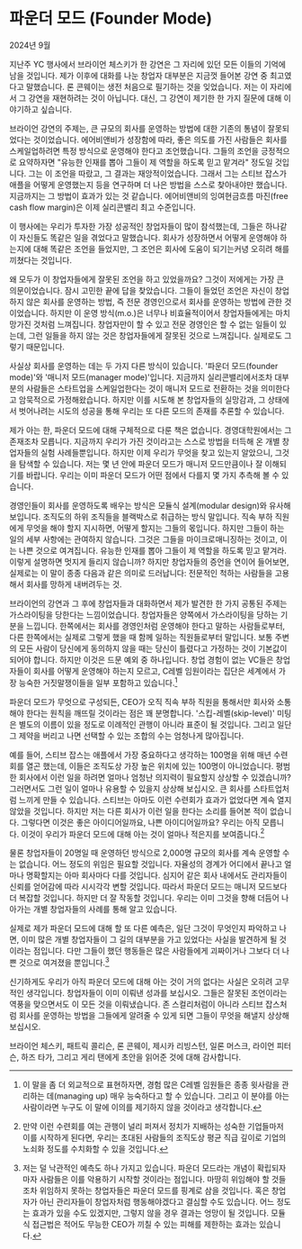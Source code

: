 # 파운더 모드 (Founder Mode)

2024년 9월

지난주 YC 행사에서 브라이언 체스키가 한 강연은 그 자리에 있던 모든 이들의 기억에 남을 것입니다. 제가 이후에 대화를 나눈 창업자 대부분은 지금껏 들어본 강연 중 최고였다고 말했습니다. 론 콘웨이는 생전 처음으로 필기하는 것을 잊었습니다. 저는 이 자리에서 그 강연을 재현하려는 것이 아닙니다. 대신, 그 강연이 제기한 한 가지 질문에 대해 이야기하고 싶습니다.

브라이언 강연의 주제는, 큰 규모의 회사를 운영하는 방법에 대한 기존의 통념이 잘못되었다는 것이었습니다. 에어비앤비가 성장함에 따라, 좋은 의도를 가진 사람들은 회사를 스케일업하려면 특정 방식으로 운영해야 한다고 조언했습니다. 그들의 조언을 긍정적으로 요약하자면 "유능한 인재를 뽑아 그들이 제 역할을 하도록 믿고 맡겨라" 정도일 것입니다. 그는 이 조언을 따랐고, 그 결과는 재앙적이었습니다. 그래서 그는 스티브 잡스가 애플을 어떻게 운영했는지 등을 연구하며 더 나은 방법을 스스로 찾아내야만 했습니다. 지금까지는 그 방법이 효과가 있는 것 같습니다. 에어비앤비의 잉여현금흐름 마진(free cash flow margin)은 이제 실리콘밸리 최고 수준입니다.

이 행사에는 우리가 투자한 가장 성공적인 창업자들이 많이 참석했는데, 그들은 하나같이 자신들도 똑같은 일을 겪었다고 말했습니다. 회사가 성장하면서 어떻게 운영해야 하는지에 대해 똑같은 조언을 들었지만, 그 조언은 회사에 도움이 되기는커녕 오히려 해를 끼쳤다는 것입니다.

왜 모두가 이 창업자들에게 잘못된 조언을 하고 있었을까요? 그것이 저에게는 가장 큰 의문이었습니다. 잠시 고민한 끝에 답을 찾았습니다. 그들이 들었던 조언은 자신이 창업하지 않은 회사를 운영하는 방법, 즉 전문 경영인으로서 회사를 운영하는 방법에 관한 것이었습니다. 하지만 이 운영 방식(m.o.)은 너무나 비효율적이어서 창업자들에게는 마치 망가진 것처럼 느껴집니다. 창업자만이 할 수 있고 전문 경영인은 할 수 없는 일들이 있는데, 그런 일들을 하지 않는 것은 창업자들에게 잘못된 것으로 느껴집니다. 실제로도 그렇기 때문입니다.

사실상 회사를 운영하는 데는 두 가지 다른 방식이 있습니다. '파운더 모드(founder mode)'와 '매니저 모드(manager mode)'입니다. 지금까지 실리콘밸리에서조차 대부분의 사람들은 스타트업을 스케일업한다는 것이 매니저 모드로 전환하는 것을 의미한다고 암묵적으로 가정해왔습니다. 하지만 이를 시도해 본 창업자들의 실망감과, 그 상태에서 벗어나려는 시도의 성공을 통해 우리는 또 다른 모드의 존재를 추론할 수 있습니다.

제가 아는 한, 파운더 모드에 대해 구체적으로 다룬 책은 없습니다. 경영대학원에서는 그 존재조차 모릅니다. 지금까지 우리가 가진 것이라고는 스스로 방법을 터득해 온 개별 창업자들의 실험 사례들뿐입니다. 하지만 이제 우리가 무엇을 찾고 있는지 알았으니, 그것을 탐색할 수 있습니다. 저는 몇 년 안에 파운더 모드가 매니저 모드만큼이나 잘 이해되기를 바랍니다. 우리는 이미 파운더 모드가 어떤 점에서 다를지 몇 가지 추측해 볼 수 있습니다.

경영인들이 회사를 운영하도록 배우는 방식은 모듈식 설계(modular design)와 유사해 보입니다. 조직도의 하위 조직들을 블랙박스로 취급하는 방식 말입니다. 직속 부하 직원에게 무엇을 해야 할지 지시하면, 어떻게 할지는 그들의 몫입니다. 하지만 그들이 하는 일의 세부 사항에는 관여하지 않습니다. 그것은 그들을 마이크로매니징하는 것이고, 이는 나쁜 것으로 여겨집니다. 유능한 인재를 뽑아 그들이 제 역할을 하도록 믿고 맡겨라. 이렇게 설명하면 멋지게 들리지 않습니까? 하지만 창업자들의 증언을 연이어 들어보면, 실제로는 이 말이 종종 다음과 같은 의미로 드러납니다: 전문적인 척하는 사람들을 고용해서 회사를 망하게 내버려두는 것.

브라이언의 강연과 그 후에 창업자들과 대화하면서 제가 발견한 한 가지 공통된 주제는 가스라이팅을 당한다는 느낌이었습니다. 창업자들은 양쪽에서 가스라이팅을 당하는 기분을 느낍니다. 한쪽에서는 회사를 경영인처럼 운영해야 한다고 말하는 사람들로부터, 다른 한쪽에서는 실제로 그렇게 했을 때 함께 일하는 직원들로부터 말입니다. 보통 주변의 모든 사람이 당신에게 동의하지 않을 때는 당신이 틀렸다고 가정하는 것이 기본값이 되어야 합니다. 하지만 이것은 드문 예외 중 하나입니다. 창업 경험이 없는 VC들은 창업자들이 회사를 어떻게 운영해야 하는지 모르고, C레벨 임원이라는 집단은 세계에서 가장 능숙한 거짓말쟁이들을 일부 포함하고 있습니다.[^1]

파운더 모드가 무엇으로 구성되든, CEO가 오직 직속 부하 직원을 통해서만 회사와 소통해야 한다는 원칙을 깨뜨릴 것이라는 점은 꽤 분명합니다. '스킵-레벨(skip-level)' 미팅은 별도의 이름이 있을 정도로 이례적인 관행이 아니라 표준이 될 것입니다. 그리고 일단 그 제약을 버리고 나면 선택할 수 있는 조합의 수는 엄청나게 많아집니다.

예를 들어, 스티브 잡스는 애플에서 가장 중요하다고 생각하는 100명을 위해 매년 수련회를 열곤 했는데, 이들은 조직도상 가장 높은 위치에 있는 100명이 아니었습니다. 평범한 회사에서 이런 일을 하려면 얼마나 엄청난 의지력이 필요할지 상상할 수 있겠습니까? 그러면서도 그런 일이 얼마나 유용할 수 있을지 상상해 보십시오. 큰 회사를 스타트업처럼 느끼게 만들 수 있습니다. 스티브는 아마도 이런 수련회가 효과가 없었다면 계속 열지 않았을 것입니다. 하지만 저는 다른 회사가 이런 일을 한다는 소리를 들어본 적이 없습니다. 그렇다면 이것은 좋은 아이디어일까요, 나쁜 아이디어일까요? 우리는 아직 모릅니다. 이것이 우리가 파운더 모드에 대해 아는 것이 얼마나 적은지를 보여줍니다.[^2]

물론 창업자들이 20명일 때 운영하던 방식으로 2,000명 규모의 회사를 계속 운영할 수는 없습니다. 어느 정도의 위임은 필요할 것입니다. 자율성의 경계가 어디에서 끝나고 얼마나 명확할지는 아마 회사마다 다를 것입니다. 심지어 같은 회사 내에서도 관리자들이 신뢰를 얻어감에 따라 시시각각 변할 것입니다. 따라서 파운더 모드는 매니저 모드보다 더 복잡할 것입니다. 하지만 더 잘 작동할 것입니다. 우리는 이미 그것을 향해 더듬어 나아가는 개별 창업자들의 사례를 통해 알고 있습니다.

실제로 제가 파운더 모드에 대해 할 또 다른 예측은, 일단 그것이 무엇인지 파악하고 나면, 이미 많은 개별 창업자들이 그 길의 대부분을 가고 있었다는 사실을 발견하게 될 것이라는 점입니다. 다만 그들이 했던 행동들은 많은 사람들에게 괴짜이거나 그보다 더 나쁜 것으로 여겨졌을 뿐입니다.[^3]

신기하게도 우리가 아직 파운더 모드에 대해 아는 것이 거의 없다는 사실은 오히려 고무적인 생각입니다. 창업자들이 이미 이뤄낸 성과를 보십시오. 그들은 잘못된 조언이라는 역풍을 맞으면서도 이 모든 것을 이뤄냈습니다. 존 스컬리처럼이 아니라 스티브 잡스처럼 회사를 운영하는 방법을 그들에게 알려줄 수 있게 되면 그들이 무엇을 해낼지 상상해 보십시오.

브라이언 체스키, 패트릭 콜리슨, 론 콘웨이, 제시카 리빙스턴, 일론 머스크, 라이언 피터슨, 하즈 타가, 그리고 게리 탠에게 초안을 읽어준 것에 대해 감사합니다.

[^1]: 이 말을 좀 더 외교적으로 표현하자면, 경험 많은 C레벨 임원들은 종종 윗사람을 관리하는 데(managing up) 매우 능숙하다고 할 수 있습니다. 그리고 이 분야를 아는 사람이라면 누구도 이 말에 이의를 제기하지 않을 것이라고 생각합니다.
[^2]: 만약 이런 수련회를 여는 관행이 널리 퍼져서 정치가 지배하는 성숙한 기업들마저 이를 시작하게 된다면, 우리는 초대된 사람들의 조직도상 평균 직급 깊이로 기업의 노쇠화 정도를 수치화할 수 있을 것입니다.
[^3]: 저는 덜 낙관적인 예측도 하나 가지고 있습니다. 파운더 모드라는 개념이 확립되자마자 사람들은 이를 악용하기 시작할 것이라는 점입니다. 마땅히 위임해야 할 것들조차 위임하지 못하는 창업자들은 파운더 모드를 핑계로 삼을 것입니다. 혹은 창업자가 아닌 관리자들이 창업자처럼 행동해야겠다고 결심할 수도 있습니다. 어느 정도는 효과가 있을 수도 있겠지만, 그렇지 않을 경우 결과는 엉망이 될 것입니다. 모듈식 접근법은 적어도 무능한 CEO가 끼칠 수 있는 피해를 제한하는 효과는 있습니다.